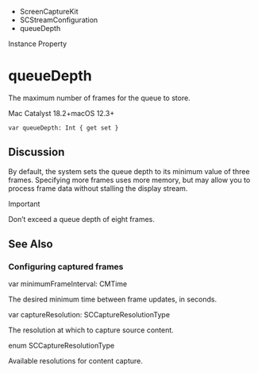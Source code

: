 

- ScreenCaptureKit
- SCStreamConfiguration
-  queueDepth 

Instance Property

# queueDepth

The maximum number of frames for the queue to store.

Mac Catalyst 18.2+macOS 12.3+

``` source
var queueDepth: Int { get set }
```

## Discussion

By default, the system sets the queue depth to its minimum value of three frames. Specifying more frames uses more memory, but may allow you to process frame data without stalling the display stream.

Important

Don’t exceed a queue depth of eight frames.

## See Also

### Configuring captured frames

var minimumFrameInterval: CMTime

The desired minimum time between frame updates, in seconds.

var captureResolution: SCCaptureResolutionType

The resolution at which to capture source content.

enum SCCaptureResolutionType

Available resolutions for content capture.

